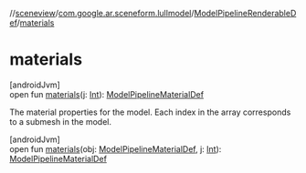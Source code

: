 //[sceneview](../../../index.md)/[com.google.ar.sceneform.lullmodel](../index.md)/[ModelPipelineRenderableDef](index.md)/[materials](materials.md)

# materials

[androidJvm]\
open fun [materials](materials.md)(j: [Int](https://kotlinlang.org/api/latest/jvm/stdlib/kotlin/-int/index.html)): [ModelPipelineMaterialDef](../-model-pipeline-material-def/index.md)

The material properties for the model. Each index in the array corresponds to a submesh in the model.

[androidJvm]\
open fun [materials](materials.md)(obj: [ModelPipelineMaterialDef](../-model-pipeline-material-def/index.md), j: [Int](https://kotlinlang.org/api/latest/jvm/stdlib/kotlin/-int/index.html)): [ModelPipelineMaterialDef](../-model-pipeline-material-def/index.md)

